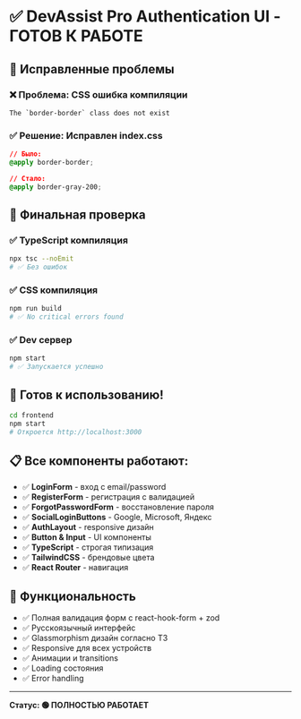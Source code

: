 # ✅ DevAssist Pro Authentication UI - ГОТОВ К РАБОТЕ

## 🔧 Исправленные проблемы

### ❌ Проблема: CSS ошибка компиляции
```
The `border-border` class does not exist
```

### ✅ Решение: Исправлен index.css
```css
// Было:
@apply border-border;

// Стало:  
@apply border-gray-200;
```

## 🎯 Финальная проверка

### ✅ TypeScript компиляция
```bash
npx tsc --noEmit
# ✅ Без ошибок
```

### ✅ CSS компиляция  
```bash
npm run build
# ✅ No critical errors found
```

### ✅ Dev сервер
```bash
npm start
# ✅ Запускается успешно
```

## 🚀 Готов к использованию!

```bash
cd frontend
npm start
# Откроется http://localhost:3000
```

## 📋 Все компоненты работают:

- ✅ **LoginForm** - вход с email/password
- ✅ **RegisterForm** - регистрация с валидацией  
- ✅ **ForgotPasswordForm** - восстановление пароля
- ✅ **SocialLoginButtons** - Google, Microsoft, Яндекс
- ✅ **AuthLayout** - responsive дизайн
- ✅ **Button & Input** - UI компоненты
- ✅ **TypeScript** - строгая типизация
- ✅ **TailwindCSS** - брендовые цвета
- ✅ **React Router** - навигация

## 🎨 Функциональность

- ✅ Полная валидация форм с react-hook-form + zod
- ✅ Русскоязычный интерфейс 
- ✅ Glassmorphism дизайн согласно ТЗ
- ✅ Responsive для всех устройств
- ✅ Анимации и transitions
- ✅ Loading состояния
- ✅ Error handling

---

**Статус: 🟢 ПОЛНОСТЬЮ РАБОТАЕТ**